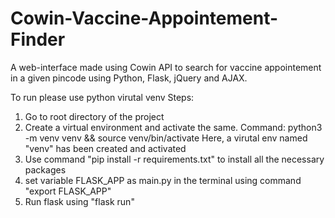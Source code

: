 # Cowin-Vaccine-Appointement-Finder
A web-interface made using Cowin API to search for vaccine appointement in a given pincode using Python, Flask, jQuery and AJAX.

To run please use python virutal venv
Steps:
1) Go to root directory of the project
2) Create a virtual environment and activate the same. 
  Command: python3 -m venv venv && source venv/bin/activate
  Here, a virutal env named "venv" has been created and activated
3) Use command "pip install -r requirements.txt" to install all the necessary packages
4) set variable FLASK_APP as main.py in the terminal using command "export FLASK_APP"
5) Run flask using "flask run"
